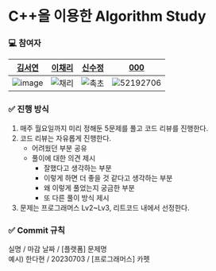 # C++을 이용한 Algorithm Study
### 💻 참여자
[김서연](https://github.com/flowersayo)|[이채리](https://github.com/official-Cherry)|[신수정](https://github.com/chock-cho)|[000](https://github.com/ekgus9701)|
|:---:|:---:|:---:|:---:|
![image](https://github.com/CPP-Algorithm-Study/CPP-Algorithm-Study/assets/52192706/51d614e3-5465-48fc-a763-bfb1e7e44b03) |![채리](https://github.com/CPP-Algorithm-Study/CPP-Algorithm-Study/assets/52192706/172738c5-59c4-4b8a-9a5f-9db7dc22c522) |![촉초](https://github.com/CPP-Algorithm-Study/CPP-Algorithm-Study/assets/52192706/158565cf-d391-4228-9cd3-4293cd1d261e)|![52192706](https://github.com/CPP-Algorithm-Study/CPP-Algorithm-Study/assets/52192706/dd383f39-f28d-4c20-a38a-da970070d25e)|
### ✅ 진행 방식
1. 매주 월요일까지 미리 정해둔 5문제를 풀고 코드 리뷰를 진행한다.
2. 코드 리뷰는 자유롭게 진행한다.
   - 어려웠던 부분 공유
   - 풀이에 대한 의견 제시
       - 잘했다고 생각하는 부분
       - 이렇게 하면 더 좋을 것 같다고 생각하는 부분
       - 왜 이렇게 풀었는지 궁금한 부분
       - 또 다른 풀이 방식 제시
4. 문제는 프로그래머스 Lv2~Lv3, 리트코드 내에서 선정한다.
### ✅ Commit 규칙
실명 / 마감 날짜 / [플랫폼] 문제명
<br>예시) 한다현 / 20230703 / [프로그래머스] 카펫
